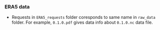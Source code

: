 ### ERA5 data

* Requests in ```ERA5_requests``` folder coresponds to same name in ```raw_data``` folder. For example, ```0.1.0.pdf``` gives data info about ```0.1.0.nc``` data file. 
